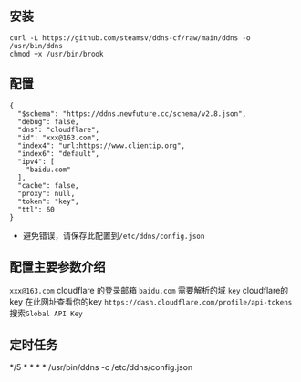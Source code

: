 ## 安装
```
curl -L https://github.com/steamsv/ddns-cf/raw/main/ddns -o /usr/bin/ddns
chmod +x /usr/bin/brook
```

## 配置
```
{
  "$schema": "https://ddns.newfuture.cc/schema/v2.8.json",
  "debug": false,
  "dns": "cloudflare",
  "id": "xxx@163.com",
  "index4": "url:https://www.clientip.org",
  "index6": "default",
  "ipv4": [
    "baidu.com"
  ],
  "cache": false,
  "proxy": null,
  "token": "key",
  "ttl": 60
}
```

- 避免错误，请保存此配置到`/etc/ddns/config.json`

## 配置主要参数介绍

`xxx@163.com` cloudflare 的登录邮箱
`baidu.com`   需要解析的域
`key` cloudflare的key
在此网址查看你的key `https://dash.cloudflare.com/profile/api-tokens` 搜索`Global API Key`

## 定时任务

*/5 * * * * /usr/bin/ddns -c /etc/ddns/config.json